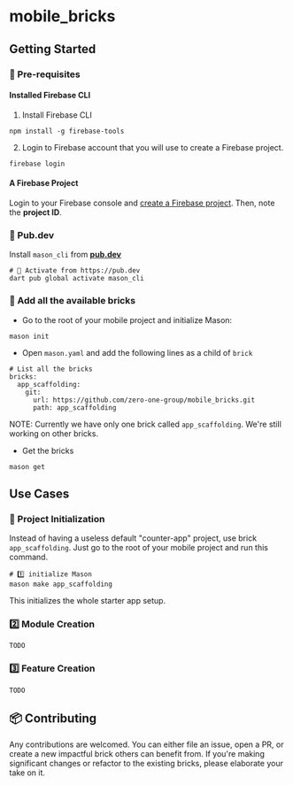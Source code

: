# mobile_bricks

## Getting Started

### 🔖 Pre-requisites

#### Installed Firebase CLI

1. Install Firebase CLI

```
npm install -g firebase-tools
```

2. Login to Firebase account that you will use to create a Firebase project.

```
firebase login
```

#### A Firebase Project

Login to your Firebase console and [create a Firebase project](https://console.firebase.google.com/u/0/). Then, note the **project ID**.

### 🎯 Pub.dev
Install `mason_cli` from **[pub.dev](https://pub.dev/packages/mason_cli)**

```
# 🎯 Activate from https://pub.dev
dart pub global activate mason_cli
```

### 🧱 Add all the available bricks

- Go to the root of your mobile project and initialize Mason:

```
mason init
```

- Open `mason.yaml` and add the following lines as a child of `brick`

```
# List all the bricks
bricks:
  app_scaffolding:
    git:
      url: https://github.com/zero-one-group/mobile_bricks.git
      path: app_scaffolding
```

NOTE: Currently we have only one brick called `app_scaffolding`. We're still working on other bricks.

- Get the bricks

```
mason get
```

## Use Cases 

### 🚀 Project Initialization
Instead of having a useless default "counter-app" project, use brick `app_scaffolding`. Just go to the root of your mobile project and run this command.

```
# 1️⃣ initialize Mason 
mason make app_scaffolding
```

This initializes the whole starter app setup.

### 2️⃣ Module Creation

```
TODO
```

### 3️⃣ Feature Creation

```
TODO
```

## 📦 Contributing
Any contributions are welcomed. You can either file an issue, open a PR, or create a new impactful brick others can benefit from.
If you're making significant changes or refactor to the existing bricks, please elaborate your take on it.








